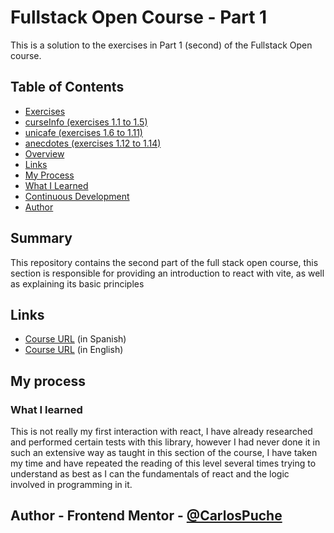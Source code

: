 # Fullstack Open Course - Part 1

This is a solution to the exercises in Part 1 (second) of the Fullstack Open course.

## Table of Contents

- [Exercises](#exercises)
- [curseInfo (exercises 1.1 to 1.5)](#curseInfo (exercises 1.1 - 1.5))
- [unicafe (exercises 1.6 to 1.11)](#unicafe (exercises 1.6 - 1.11))
- [anecdotes (exercises 1.12 to 1.14)](#anecdotes (exercises 1.12 - 1.14))
- [Overview](#overview)
- [Links](#inks)
- [My Process](#my-process)
- [What I Learned](#what-i-learned)
- [Continuous Development](#continuousdevelopment)
- [Author](#author)

## Summary

This repository contains the second part of the full stack open course, this section is responsible for providing an introduction to react with vite, as well as explaining its basic principles

## Links

- [Course URL](https://fullstackopen.com/es/) (in Spanish)
- [Course URL](https://fullstackopen.com/en/) (in English)

## My process

### What I learned

This is not really my first interaction with react, I have already researched and performed certain tests with this library, however I had never done it in such an extensive way as taught in this section of the course, I have taken my time and have repeated the reading of this level several times trying to understand as best as I can the fundamentals of react and the logic involved in programming in it.

## Author - Frontend Mentor - [@CarlosPuche](https://www.frontendmentor.io/profile/CMP2007)